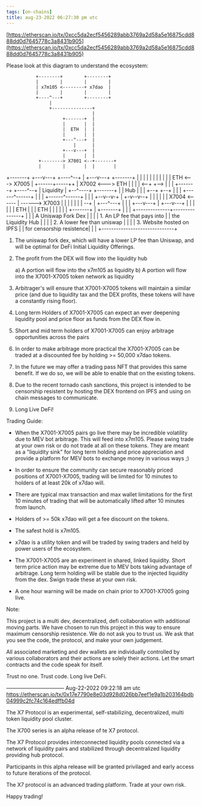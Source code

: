 ```yaml
---
tags: [on-chains]
title: aug-23-2022 06:27:30 pm utc
---
```


[https://etherscan.io/tx/0xcc5da2ecf5456289abb3769a2d58a5e16875cdd888dd0d7645778c3a8431b905](https://etherscan.io/tx/0xcc5da2ecf5456289abb3769a2d58a5e16875cdd888dd0d7645778c3a8431b905)

Please look at this diagram to understand the ecosystem:

               +--------+        +--------+
               |        |        |        |
               | x7m105 <--------+ x7dao  |
               |        |        |        |
               +----^---+        +--------+
                    |
                    +---------------+
                                    |
                         +-------+  |
                         |       |  |
                         |  ETH  |  |
                         |       |  |
                         +---^---+  |
                             |      |
                         +---v---+  |
                         |       |  |
                +--------> X7001 <--+-------+
                |        |       |  |       |

+-------+ +---v---+ +----^--+ | +---v---+ +-------+
| | | | | | | | | |
| ETH <---> X7005 | +------+-----++ | X7002 <---> ETH |
| | | <--+ +--> | | |
+-------+ +----^--+ | Liquidity | +--^----+ +-------+
| | Hub | |
| +--+ +--+ |
| | +------^------+ | | | +------^------+ | | |
+--v--v-+ | +-v--v--+
| | | | |
| X7004 <------ | ------> X7003 |
| | | | | | --+ | +---^---+
| | |
+---v---+ | +---v---+
| | | | |
| ETH | | | ETH |
| | | | |
+-------+ | +-------+
|
|
|
+--------------+---------------+
| |
| A Uniswap Fork Dex |
| |
| 1. An LP fee that pays into |
| the Liquidity Hub |
| |
| 2. A lower fee than uniswap |
| |
| 3. Website hosted on IPFS |
| for censorship resistence|
| |
+------------------------------+

1. The uniswap fork dex, which will have a lower LP fee than Uniswap, and will be optimal for DeFi Initial Liquidity Offerings.

2. The profit from the DEX will flow into the liquidity hub

   a) A portion will flow into the x7m105 as liquidity
   b) A portion will flow into the X7001-X7005 token network as liquidity

3. Arbitrager's will ensure that X7001-X7005 tokens will maintain a similar price (and due to liquidity tax and
   the DEX profits, these tokens will have a constantly rising floor).

4. Long term Holders of X7001-X7005 can expect an ever deepening liquidity pool and price floor as funds from the DEX flow in.

5. Short and mid term holders of X7001-X7005 can enjoy arbitrage opportunities across the pairs

6. In order to make arbitrage more practical the X7001-X7005 can be traded at a discounted fee by holding >= 50,000 x7dao tokens.

7. In the future we may offer a trading pass NFT that provides this same benefit. If we do so, we will be able to enable that on the existing tokens.

8. Due to the recent tornado cash sanctions, this project is intended to be censorship resistent by hosting the DEX frontend on IPFS and using on chain messages to communicate.

9. Long Live DeFi!

Trading Guide:

- When the X7001-X7005 pairs go live there may be incredible volatility due to MEV bot arbitrage. This will feed into x7m105. Please swing trade at your own risk or do not trade at all on these tokens. They are meant as a "liquidity sink" for long term holding and price appreciation and provide a platform for MEV bots to exchange money in various ways ;)

- In order to ensure the community can secure reasonably priced positions of X7001-X7005, trading will be limited for 10 minutes to holders of at least 20k of x7dao will.

- There are typical max transaction and max wallet limitations for the first 10 minutes of trading that will be automatically lifted after 10 minutes from launch.

- Holders of >= 50k x7dao will get a fee discount on the tokens.

- The safest hold is x7m105.

- x7dao is a utility token and will be traded by swing traders and held by power users of the ecosystem.

- The X7001-X7005 are an experiment in shared, linked liquidity. Short term price action may be extreme due to MEV bots taking advantage of arbitrage. Long term holding will be stable due to the injected liquidity from the dex. Swign trade these at your own risk.

- A one hour warning will be made on chain prior to X7001-X7005 going live.

Note:

This project is a multi dev, decentralized, defi collaboration with additional moving parts. We have chosen to run this project in this way to ensure maximum censorship resistence. We do not ask you to trust us. We ask that you see the code, the protocol, and make your own judgement.

All associated marketing and dev wallets are individually controlled by various collaborators and their actions are solely their actions. Let the smart contracts and the code speak for itself.

Trust no one. Trust code. Long live DeFi.

———————————
Aug-22-2022 09:22:18 am utc
https://etherscan.io/tx/0x17e7790e8e03d928d026bb7eef1e9a1b203164bdb04999c2fc74c164edffb04d

The X7 Protocol is an experimental, self-stabilizing, decentralized, multi token liquidity pool cluster.

The X700 series is an alpha release of te X7 protocol.

The X7 Protocol provides interconnected liquidity pools connected via a network of liquidity pairs and stabilized through decentralized liquidity providing hub protocol.

Participants in this alpha release will be granted privilaged and early access to future iterations of the protocol.

The X7 protocol is an advanced trading platform. Trade at your own risk.

Happy trading!
